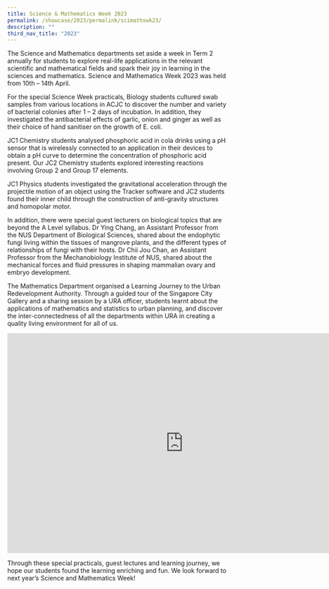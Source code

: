 ```yaml
---
title: Science & Mathematics Week 2023
permalink: /showcase/2023/permalink/scimathswk23/
description: ""
third_nav_title: "2023"
---
```

The Science and Mathematics departments set aside a week in Term 2 annually for students to explore real-life applications in the relevant scientific and mathematical fields and spark their joy in learning in the sciences and mathematics. Science and Mathematics Week 2023 was held from 10th – 14th April.

For the special Science Week practicals, Biology students cultured swab samples from various locations in ACJC to discover the number and variety of bacterial colonies after 1 – 2 days of incubation. In addition, they investigated the antibacterial effects of garlic, onion and ginger as well as their choice of hand sanitiser on the growth of E. coli.

 JC1 Chemistry students analysed phosphoric acid in cola drinks using a pH sensor that is wirelessly connected to an application in their devices to obtain a pH curve to determine the concentration of phosphoric acid present. Our JC2 Chemistry students explored interesting reactions involving Group 2 and Group 17 elements. 

JC1 Physics students investigated the gravitational acceleration through the projectile motion of an object using the Tracker software and JC2 students found their inner child through the construction of anti-gravity structures and homopolar motor. 

In addition, there were special guest lecturers on biological topics that are beyond the A Level syllabus. Dr Ying Chang, an Assistant Professor from the NUS Department of Biological Sciences, shared about the endophytic fungi living within the tissues of mangrove plants, and the different types of relationships of fungi with their hosts. Dr Chii Jou Chan, an Assistant Professor from the Mechanobiology Institute of NUS, shared about the mechanical forces and fluid pressures in shaping mammalian ovary and embryo development.

The Mathematics Department organised a Learning Journey to the Urban Redevelopment Authority. Through a guided tour of the Singapore City Gallery and a sharing session by a URA officer, students learnt about the applications of mathematics and statistics to urban planning, and discover the inter-connectedness of all the departments within URA in creating a quality living environment for all of us.

<iframe allowfullscreen="true" height="500" width="800" frameborder="0" src="https://docs.google.com/presentation/d/e/2PACX-1vRn8pn0-q4I1x4JdgyyUxY-2HuazlS00zJBVU84Zhp1qGPnF1IHGS7GOCk4PzH2EUgOf_AqBLSLYOX2/embed?start=false&amp;loop=false&amp;delayms=3000"></iframe>

Through these special practicals, guest lectures and learning journey, we hope our students found the learning enriching and fun. We look forward to next year’s Science and Mathematics Week!